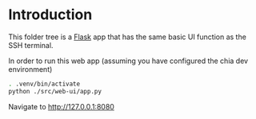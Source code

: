 # Introduction

This folder tree is a [Flask](https://palletsprojects.com/p/jinja/) app that has the same basic UI function as the SSH terminal.

In order to run this web app (assuming you have configured the chia dev environment)

````bash
. .venv/bin/activate
python ./src/web-ui/app.py
````

Navigate to <http://127.0.0.1:8080>
